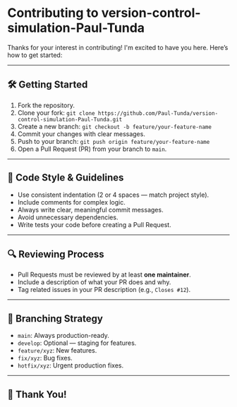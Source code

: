 # Contributing to version-control-simulation-Paul-Tunda

Thanks for your interest in contributing! I'm excited to have you here. Here’s how to get started:

---

## 🛠️ Getting Started

1. Fork the repository.
2. Clone your fork: `git clone https://github.com/Paul-Tunda/version-control-simulation-Paul-Tunda.git`
3. Create a new branch: `git checkout -b feature/your-feature-name`
4. Commit your changes with clear messages.
5. Push to your branch: `git push origin feature/your-feature-name`
6. Open a Pull Request (PR) from your branch to `main`.

---

## 🧪 Code Style & Guidelines

- Use consistent indentation (2 or 4 spaces — match project style).
- Include comments for complex logic.
- Always write clear, meaningful commit messages.
- Avoid unnecessary dependencies.
- Write tests your code before creating a Pull Request.

---

## 🔍 Reviewing Process

- Pull Requests must be reviewed by at least **one maintainer**.
- Include a description of what your PR does and why.
- Tag related issues in your PR description (e.g., `Closes #12`).

---

## 🧯 Branching Strategy

- `main`: Always production-ready.
- `develop`: Optional — staging for features.
- `feature/xyz`: New features.
- `fix/xyz`: Bug fixes.
- `hotfix/xyz`: Urgent production fixes.

---

## 🙌 Thank You!
